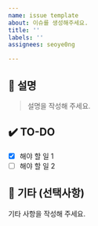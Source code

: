 ```yaml
---
name: issue template
about: 이슈를 생성해주세요.
title: ''
labels: ''
assignees: seoye0ng

---
```


## 📄 설명

> 설명을 작성해 주세요.

## ✔️ TO-DO

- [x] 해야 할 일 1
- [ ] 해야 할 일 2

## 🔔 기타 (선택사항)
기타 사항을 작성해 주세요.
